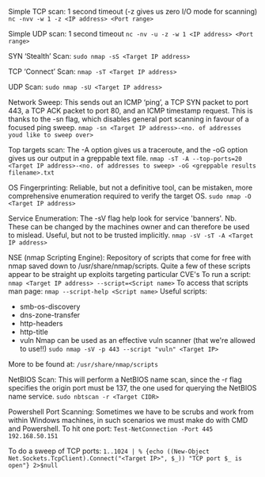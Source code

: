 
Simple TCP scan:
1 second timeout (-z gives us zero I/O mode for scanning)
`nc -nvv -w 1 -z <IP address> <Port range>`

Simple UDP scan:
1 second timeout
`nc -nv -u -z -w 1 <IP address> <Port range>`

SYN ‘Stealth’ Scan:
`sudo nmap -sS <Target IP address>`

TCP ‘Connect’ Scan:
`nmap -sT <Target IP address>`

UDP Scan:
`sudo nmap -sU <Target IP address>`

Network Sweep:
This sends out an ICMP ‘ping’, a TCP SYN packet to port 443, a TCP ACK packet to port 80, and an ICMP timestamp request. This is thanks to the -sn flag, which disables general port scanning in favour of a focused ping sweep.
`nmap -sn <Target IP address>-<no. of addresses youd like to sweep over>`

Top targets scan:
The -A option gives us a traceroute, and the -oG option gives us our output in a greppable text file.
`nmap -sT -A --top-ports=20 <Target IP address>-<no. of addresses to sweep> -oG <greppable results filename>.txt`

OS Fingerprinting:
Reliable, but not a definitive tool, can be mistaken, more comprehensive enumeration required to verify the target OS.
`sudo nmap -O <Target IP address>`

Service Enumeration:
The -sV flag help look for service 'banners'. Nb. These can be changed by the machines owner and can therefore be used to mislead. Useful, but not to be trusted implicitly.
`nmap -sV -sT -A <Target IP address>`

NSE (nmap Scripting Engine):
Repository of scripts that come for free with nmap saved down to /usr/share/nmap/scripts.
Quite a few of these scripts appear to be straight up exploits targeting particular CVE's
To run a script:
`nmap <Target IP address> --script=<Script name>`
To access that scripts man page:
`nmap --script-help <Script name>`
Useful scripts:
- smb-os-discovery
- dns-zone-transfer
- http-headers
- http-title
- vuln
Nmap can be used as an effective vuln scanner (that we're allowed to use!!)
`sudo nmap -sV -p 443 --script "vuln" <Target IP>`

More to be found at: `/usr/share/nmap/scripts`

NetBIOS Scan:
This will perform a NetBIOS name scan, since the -r flag specifies the origin port must be 137, the one used for querying the NetBIOS name service.
`sudo nbtscan -r <Target CIDR>`

Powershell Port Scanning:
Sometimes we have to be scrubs and work from within Windows machines, in such scenarios we must make do with CMD and Powershell. To hit one port:
`Test-NetConnection -Port 445 192.168.50.151`

To do a sweep of TCP ports:
`1..1024 | % {echo ((New-Object Net.Sockets.TcpClient).Connect("<Target IP>", $_)) "TCP port $_ is open"} 2>$null`

